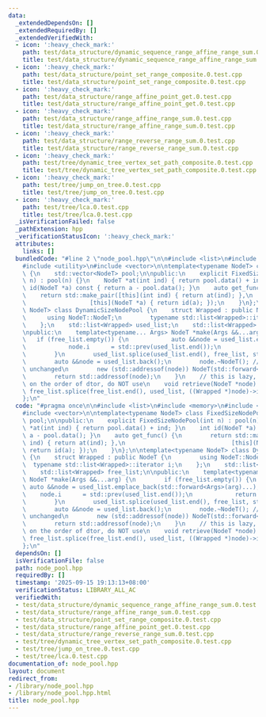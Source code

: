 ```yaml
---
data:
  _extendedDependsOn: []
  _extendedRequiredBy: []
  _extendedVerifiedWith:
  - icon: ':heavy_check_mark:'
    path: test/data_structure/dynamic_sequence_range_affine_range_sum.0.test.cpp
    title: test/data_structure/dynamic_sequence_range_affine_range_sum.0.test.cpp
  - icon: ':heavy_check_mark:'
    path: test/data_structure/point_set_range_composite.0.test.cpp
    title: test/data_structure/point_set_range_composite.0.test.cpp
  - icon: ':heavy_check_mark:'
    path: test/data_structure/range_affine_point_get.0.test.cpp
    title: test/data_structure/range_affine_point_get.0.test.cpp
  - icon: ':heavy_check_mark:'
    path: test/data_structure/range_affine_range_sum.0.test.cpp
    title: test/data_structure/range_affine_range_sum.0.test.cpp
  - icon: ':heavy_check_mark:'
    path: test/data_structure/range_reverse_range_sum.0.test.cpp
    title: test/data_structure/range_reverse_range_sum.0.test.cpp
  - icon: ':heavy_check_mark:'
    path: test/tree/dynamic_tree_vertex_set_path_composite.0.test.cpp
    title: test/tree/dynamic_tree_vertex_set_path_composite.0.test.cpp
  - icon: ':heavy_check_mark:'
    path: test/tree/jump_on_tree.0.test.cpp
    title: test/tree/jump_on_tree.0.test.cpp
  - icon: ':heavy_check_mark:'
    path: test/tree/lca.0.test.cpp
    title: test/tree/lca.0.test.cpp
  _isVerificationFailed: false
  _pathExtension: hpp
  _verificationStatusIcon: ':heavy_check_mark:'
  attributes:
    links: []
  bundledCode: "#line 2 \"node_pool.hpp\"\n\n#include <list>\n#include <memory>\n\
    #include <utility>\n#include <vector>\n\ntemplate<typename NodeT> class FixedSizeNodePool\
    \ {\n    std::vector<NodeT> pool;\n\npublic:\n    explicit FixedSizeNodePool(int\
    \ n) : pool(n) {}\n    NodeT *at(int ind) { return pool.data() + ind; }\n    int\
    \ id(NodeT *a) const { return a - pool.data(); }\n    auto get_func() {\n    \
    \    return std::make_pair([this](int ind) { return at(ind); },\n            \
    \                  [this](NodeT *a) { return id(a); });\n    }\n};\n\ntemplate<typename\
    \ NodeT> class DynamicSizeNodePool {\n    struct Wrapped : public NodeT {\n  \
    \      using NodeT::NodeT;\n        typename std::list<Wrapped>::iterator i;\n\
    \    };\n    std::list<Wrapped> used_list;\n    std::list<Wrapped> free_list;\n\
    \npublic:\n    template<typename... Args> NodeT *make(Args &&...arg) {\n     \
    \   if (free_list.empty()) {\n            auto &&node = used_list.emplace_back(std::forward<Args>(arg)...);\n\
    \            node.i      = std::prev(used_list.end());\n            return std::addressof(node);\n\
    \        }\n        used_list.splice(used_list.end(), free_list, std::prev(free_list.end()));\n\
    \        auto &&node = used_list.back();\n        node.~NodeT(); // i remains\
    \ unchanged\n        new (std::addressof(node)) NodeT(std::forward<Args>(arg)...);\n\
    \        return std::addressof(node);\n    }\n    // this is lazy, if sth. relies\
    \ on the order of dtor, do NOT use\n    void retrieve(NodeT *node) {\n       \
    \ free_list.splice(free_list.end(), used_list, ((Wrapped *)node)->i);\n    }\n\
    };\n"
  code: "#pragma once\n\n#include <list>\n#include <memory>\n#include <utility>\n\
    #include <vector>\n\ntemplate<typename NodeT> class FixedSizeNodePool {\n    std::vector<NodeT>\
    \ pool;\n\npublic:\n    explicit FixedSizeNodePool(int n) : pool(n) {}\n    NodeT\
    \ *at(int ind) { return pool.data() + ind; }\n    int id(NodeT *a) const { return\
    \ a - pool.data(); }\n    auto get_func() {\n        return std::make_pair([this](int\
    \ ind) { return at(ind); },\n                              [this](NodeT *a) {\
    \ return id(a); });\n    }\n};\n\ntemplate<typename NodeT> class DynamicSizeNodePool\
    \ {\n    struct Wrapped : public NodeT {\n        using NodeT::NodeT;\n      \
    \  typename std::list<Wrapped>::iterator i;\n    };\n    std::list<Wrapped> used_list;\n\
    \    std::list<Wrapped> free_list;\n\npublic:\n    template<typename... Args>\
    \ NodeT *make(Args &&...arg) {\n        if (free_list.empty()) {\n           \
    \ auto &&node = used_list.emplace_back(std::forward<Args>(arg)...);\n        \
    \    node.i      = std::prev(used_list.end());\n            return std::addressof(node);\n\
    \        }\n        used_list.splice(used_list.end(), free_list, std::prev(free_list.end()));\n\
    \        auto &&node = used_list.back();\n        node.~NodeT(); // i remains\
    \ unchanged\n        new (std::addressof(node)) NodeT(std::forward<Args>(arg)...);\n\
    \        return std::addressof(node);\n    }\n    // this is lazy, if sth. relies\
    \ on the order of dtor, do NOT use\n    void retrieve(NodeT *node) {\n       \
    \ free_list.splice(free_list.end(), used_list, ((Wrapped *)node)->i);\n    }\n\
    };\n"
  dependsOn: []
  isVerificationFile: false
  path: node_pool.hpp
  requiredBy: []
  timestamp: '2025-09-15 19:13:13+08:00'
  verificationStatus: LIBRARY_ALL_AC
  verifiedWith:
  - test/data_structure/dynamic_sequence_range_affine_range_sum.0.test.cpp
  - test/data_structure/range_affine_range_sum.0.test.cpp
  - test/data_structure/point_set_range_composite.0.test.cpp
  - test/data_structure/range_affine_point_get.0.test.cpp
  - test/data_structure/range_reverse_range_sum.0.test.cpp
  - test/tree/dynamic_tree_vertex_set_path_composite.0.test.cpp
  - test/tree/jump_on_tree.0.test.cpp
  - test/tree/lca.0.test.cpp
documentation_of: node_pool.hpp
layout: document
redirect_from:
- /library/node_pool.hpp
- /library/node_pool.hpp.html
title: node_pool.hpp
---
```


